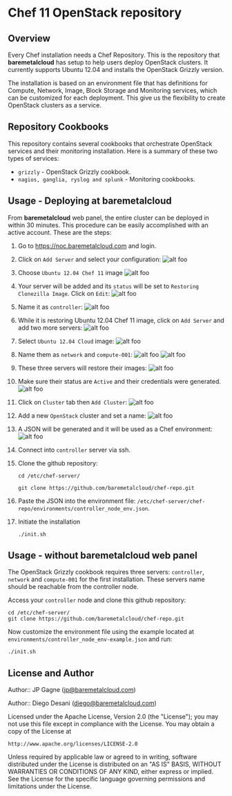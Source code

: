   Chef 11 OpenStack repository
===================================


Overview
--------

Every Chef installation needs a Chef Repository. This is the repository that **baremetalcloud** has setup to help users deploy OpenStack clusters.
It currently supports Ubuntu 12.04 and installs the OpenStack Grizzly version.

The installation is based on an environment file that has definitions for Compute, Network, Image, Block Storage and Monitoring services, which can be customized for each deployment. This give us the flexibility to create OpenStack clusters as a service.


Repository Cookbooks
--------------------

This repository contains several cookbooks that orchestrate OpenStack services and their monitoring installation. Here is a summary of these two types of services:

* `grizzly` - OpenStack Grizzly cookbook.
* `nagios, ganglia, ryslog and splunk` - Monitoring cookbooks.


Usage - Deploying at baremetalcloud
---------------------------------------

From **baremetalcloud** web panel, the entire cluster can be deployed in within 30 minutes. This procedure can be easily accomplished with an active account. These are the steps:

1. Go to https://noc.baremetalcloud.com and login.
2. Click on `Add Server` and select your configuration:
![alt foo](http://www.baremetalcloud.com/downloads/github/01.png)

3. Choose `Ubuntu 12.04 Chef 11` image 
![alt foo](http://www.baremetalcloud.com/downloads/github/02.png)
 
4. Your server will be added and its `status` will be set to `Restoring Clonezilla Image`. Click on `Edit`:
![alt foo](http://www.baremetalcloud.com/downloads/github/03.png)

5. Name it as `controller`:
![alt foo](http://www.baremetalcloud.com/downloads/github/04.png)

6. While it is restoring Ubuntu 12.04 Chef 11 image, click on `Add Server` and add two more servers:
![alt foo](http://www.baremetalcloud.com/downloads/github/05.png)

7. Select `Ubuntu 12.04 Cloud` image:
![alt foo](http://www.baremetalcloud.com/downloads/github/06.png)

8. Name them as `network` and `compute-001`:
![alt foo](http://www.baremetalcloud.com/downloads/github/07.png)
![alt foo](http://www.baremetalcloud.com/downloads/github/08.png)

9. These three servers will restore their images:
![alt foo](http://www.baremetalcloud.com/downloads/github/09.png)

10. Make sure their status are `Active` and their credentials were generated.
![alt foo](http://www.baremetalcloud.com/downloads/github/10.png)

11. Click on `Cluster` tab then `Add Cluster`:
![alt foo](http://www.baremetalcloud.com/downloads/github/11.png)

12. Add a new `OpenStack` cluster and set a name:
![alt foo](http://www.baremetalcloud.com/downloads/github/12.png)

13. A JSON will be generated and it will be used as a Chef environment:
![alt foo](http://www.baremetalcloud.com/downloads/github/13.png)

14. Connect into `controller` server via ssh.
15. Clone the github repository:

	`cd /etc/chef-server/`
	
	`git clone https://github.com/baremetalcloud/chef-repo.git`


16. Paste the JSON into the environment file: `/etc/chef-server/chef-repo/environments/controller_node_env.json`.
17. Initiate the installation

	`./init.sh`


Usage - without baremetalcloud web panel
------------------------------------------

The OpenStack Grizzly cookbook requires three servers: `controller`, `network` and `compute-001` for the first installation. These servers name should be reachable from the controller node.

Access your `controller` node and clone this github repository:


	cd /etc/chef-server/
	git clone https://github.com/baremetalcloud/chef-repo.git
	
Now customize the environment file using the example located at `environments/controller_node_env-example.json` and run:

	./init.sh



License and Author
------------------

Author:: JP Gagne (<jp@baremetalcloud.com>)

Author:: Diego Desani (<diego@baremetalcloud.com>)

Licensed under the Apache License, Version 2.0 (the "License");
you may not use this file except in compliance with the License.
You may obtain a copy of the License at

    http://www.apache.org/licenses/LICENSE-2.0

Unless required by applicable law or agreed to in writing, software
distributed under the License is distributed on an "AS IS" BASIS,
WITHOUT WARRANTIES OR CONDITIONS OF ANY KIND, either express or implied.
See the License for the specific language governing permissions and
limitations under the License.
